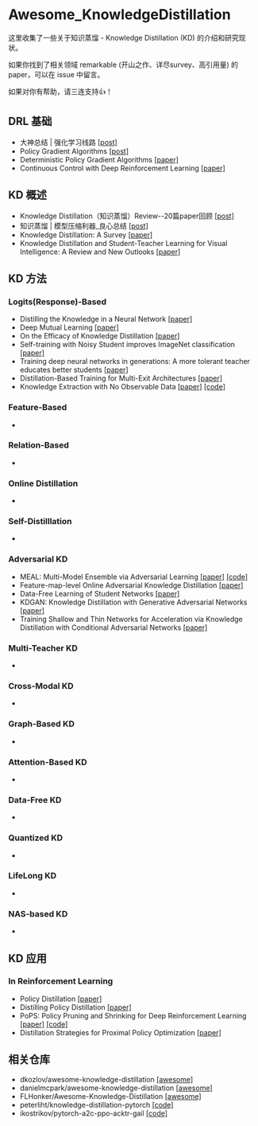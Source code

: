 # Awesome_KnowledgeDistillation
这里收集了一些关于知识蒸馏  - Knowledge Distillation (KD) 的介绍和研究现状。

如果你找到了相关领域 remarkable (开山之作、详尽survey、高引用量) 的 paper，可以在 issue 中留言。

如果对你有帮助，请三连支持👍！

## DRL 基础

- 大神总结 | 强化学习线路 [[post]](https://mp.weixin.qq.com/s/E2va_w2Lh_x3n_1XnOY0ZA)
- Policy Gradient Algorithms [[post]](https://lilianweng.github.io/lil-log/2018/04/08/policy-gradient-algorithms.html#ddpg)
- Deterministic Policy Gradient Algorithms [[paper]](http://proceedings.mlr.press/v32/silver14.pdf)
- Continuous Control with Deep Reinforcement Learning [[paper]](https://arxiv.org/pdf/1509.02971.pdf?source=post_page---------------------------)

## KD 概述

- Knowledge Distillation（知识蒸馏）Review--20篇paper回顾 [[post]](https://zhuanlan.zhihu.com/p/160206075)
- 知识蒸馏 | 模型压缩利器_良心总结 [[post]](https://zhuanlan.zhihu.com/p/138210881)
- Knowledge Distillation: A Survey [[paper]](https://arxiv.org/pdf/2006.05525.pdf)
- Knowledge Distillation and Student-Teacher Learning for Visual Intelligence: A Review and New Outlooks [[paper]](https://arxiv.org/pdf/2004.05937.pdf)

## KD 方法

### Logits(Response)-Based 

- Distilling the Knowledge in a Neural Network [[paper]](https://arxiv.org/pdf/1503.02531.pdf)
- Deep Mutual Learning [[paper]](https://openaccess.thecvf.com/content_cvpr_2018/papers/Zhang_Deep_Mutual_Learning_CVPR_2018_paper.pdf)
- On the Efficacy of Knowledge Distillation [[paper]](https://openaccess.thecvf.com/content_ICCV_2019/papers/Cho_On_the_Efficacy_of_Knowledge_Distillation_ICCV_2019_paper.pdf)
- Self-training with Noisy Student improves ImageNet classification [[paper]](https://openaccess.thecvf.com/content_CVPR_2020/papers/Xie_Self-Training_With_Noisy_Student_Improves_ImageNet_Classification_CVPR_2020_paper.pdf)
- Training deep neural networks in generations: A more tolerant teacher educates better students [[paper]](https://www.cs.jhu.edu/~alanlab/Pubs19/yang2019training.pdf)
- Distillation-Based Training for Multi-Exit Architectures [[paper]](https://openaccess.thecvf.com/content_ICCV_2019/papers/Phuong_Distillation-Based_Training_for_Multi-Exit_Architectures_ICCV_2019_paper.pdf)
- Knowledge Extraction with No Observable Data [[paper]](https://papers.nips.cc/paper/2019/file/596f713f9a7376fe90a62abaaedecc2d-Paper.pdf) [[code]](https://github.com/snudatalab/KegNet)

### Feature-Based

- 

### Relation-Based

- 

### Online Distillation

- 

### Self-Distilllation

- 

### Adversarial KD

- MEAL: Multi-Model Ensemble via Adversarial Learning [[paper]](https://www.aaai.org/ojs/index.php/AAAI/article/download/4417/4295) [[code]](https://github.com/AaronHeee/MEAL)
- Feature-map-level Online Adversarial Knowledge Distillation [[paper]](https://arxiv.org/pdf/2002.01775.pdf)
- Data-Free Learning of Student Networks [[paper]](https://openaccess.thecvf.com/content_ICCV_2019/papers/Chen_Data-Free_Learning_of_Student_Networks_ICCV_2019_paper.pdf)
- KDGAN: Knowledge Distillation with Generative Adversarial Networks [[paper]](http://papers.neurips.cc/paper/7358-kdgan-knowledge-distillation-with-generative-adversarial-networks.pdf)
- Training Shallow and Thin Networks for Acceleration via Knowledge Distillation with Conditional Adversarial Networks [[paper]](https://arxiv.org/pdf/1709.00513.pdf)

### Multi-Teacher KD

- 

### Cross-Modal KD

- 

### Graph-Based KD

- 

### Attention-Based KD

- 

### Data-Free KD

- 

### Quantized KD

- 

### LifeLong KD

- 

### NAS-based KD

- 

## KD 应用

### In Reinforcement Learning

- Policy Distillation [[paper]](https://arxiv.org/pdf/1511.06295.pdf)
- Distilling Policy Distillation [[paper]](https://arxiv.org/pdf/1902.02186.pdf)
- PoPS: Policy Pruning and Shrinking for Deep Reinforcement Learning [[paper]](https://arxiv.org/pdf/2001.05012.pdf) [[code]](https://github.com/dorlivne/PoPS)
- Distillation Strategies for Proximal Policy Optimization [[paper]](https://arxiv.org/pdf/1901.08128.pdf)

## 相关仓库

- dkozlov/awesome-knowledge-distillation [[awesome]](https://github.com/dkozlov/awesome-knowledge-distillation)
- danielmcpark/awesome-knowledge-distillation [[awesome]](https://github.com/danielmcpark/awesome-knowledge-distillation)
- FLHonker/Awesome-Knowledge-Distillation [[awesome]](https://github.com/FLHonker/Awesome-Knowledge-Distillation)
- peterliht/knowledge-distillation-pytorch [[code]](https://github.com/peterliht/knowledge-distillation-pytorch)
- ikostrikov/pytorch-a2c-ppo-acktr-gail [[code]](https://github.com/ikostrikov/pytorch-a2c-ppo-acktr-gail)